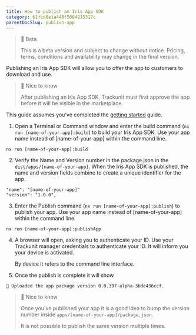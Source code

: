 ```yaml
---
title: How to publish an Iris App SDK
category: 61fcd8e1a448f5004215317c
parentDocSlug: publish-app
---
```


> 🚧 Beta
> 
> This is a beta version and subject to change without notice. Pricing, terms, conditions and availability may change in the final version.

Publishing an Iris App SDK will allow you to offer the app to customers to download and use. 

> 📘 Nice to know
> 
> After publishing an Iris App SDK, Trackunit must first approve the app before it will be visible in the marketplace.

This guide assumes you've completed the [getting started](./getting-started) guide.

1. Open a Terminal or Command window and enter the build command (`nx run [name-of-your-app]:build`) to build your Iris App SDK. Use your app name instead of [name-of-your-app] within the command line.

```
nx run [name-of-your-app]:build
```



2. Verify the Name and Version number in the package.json in the `dist/apps/[name-of-your-app]`. When the Iris App SDK is published, the name and version fields combine to create a unique identifier for the app.

```
"name": "[name-of-your-app]"
"version": "1.0.0",
```



3. Enter the Publish command (`nx run [name-of-your-app]:publish`) to publish your app. Use your app name instead of [name-of-your-app] within the command line.

```
nx run [name-of-your-app]:publishApp
```



4. A browser will open, asking you to authenticate your ID. Use your Trackunit manager credentials to authenticate your ID. It will inform you your device is activated.
   
   By device it refers to the command line interface.

5. Once the publish is complete it will show

```
🚀 Uploaded the app package version 0.0.397-alpha-3bde436ccf.
```

> 📘 Nice to know
> 
> Once you've published your app it is a good idea to bump the version number inside `apps/[name-of-your-app]/package.json`.
>
> It is not possible to publish the same version multiple times.
